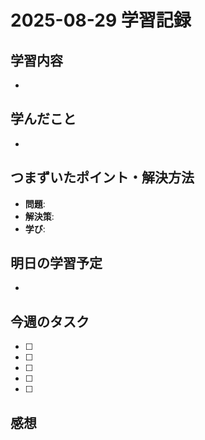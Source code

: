 # 2025-08-29 学習記録

## 学習内容
- 

## 学んだこと
-

## つまずいたポイント・解決方法
- **問題**:
- **解決策**:
- **学び**:

## 明日の学習予定
-

## 今週のタスク
- [ ] 
- [ ] 
- [ ] 
- [ ] 
- [ ] 

## 感想

